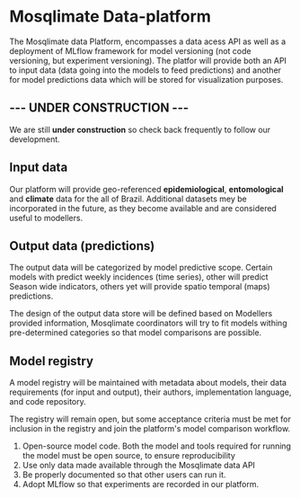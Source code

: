 # Mosqlimate Data-platform
The Mosqlimate data Platform, encompasses a data acess API as well as a deployment of MLflow framework for model versioning (not code versioning, but experiment versioning). The platfor will provide both an API to input data (data going into the models to feed predictions) and another for model predictions data which will be stored for visualization purposes.

## --- UNDER CONSTRUCTION --- 
We are still **under construction** so check back frequently to follow our development.

## Input data
Our platform will provide geo-referenced **epidemiological**, **entomological** and **climate** data for the all of Brazil.
Additional datasets mey be incorporated in the future, as they become available and are considered useful to modellers.

## Output data (predictions)
The output data will be categorized by  model predictive scope. Certain models with predict weekly incidences (time series), other will predict Season wide indicators, others yet will provide spatio temporal (maps) predictions.

The design of the output data store will be defined based on Modellers provided information, Mosqlimate coordinators will try to fit models withing pre-determined categories so that model comparisons are possible.

## Model registry
A model registry will be maintained with metadata about models, their data requirements (for input and output), their authors, implementation language, and code repository.

The registry will remain open, but some acceptance criteria must be met for inclusion in the registry and join the platform's model comparison workflow.

1. Open-source model code. Both the model and tools required for running the model must be open source, to ensure reproducibility
1. Use only data made available through the Mosqlimate data API
1. Be properly documented so that other users can run it.
1. Adopt MLflow so that experiments are recorded in our platform.